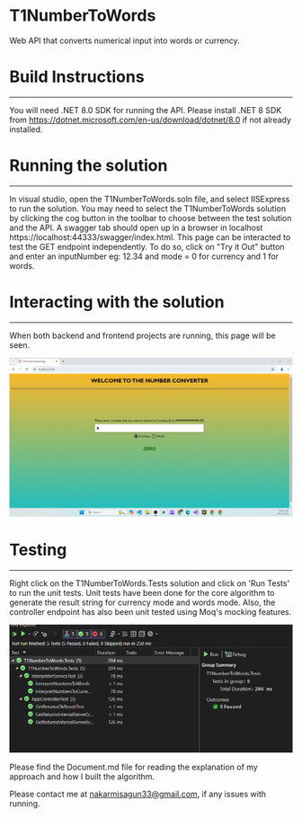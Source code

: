# T1NumberToWords
Web API that converts numerical input into words or currency.

# Build Instructions
----
You will need .NET 8.0 SDK for running the API. Please install .NET 8 SDK from https://dotnet.microsoft.com/en-us/download/dotnet/8.0 if not already installed.

# Running the solution
----
In visual studio, open the T1NumberToWords.soln file, and select IISExpress to run the solution.
You may need to select the T1NumberToWords solution by clicking the cog button in the toolbar to choose between the test solution and the API.
A swagger tab should open up in a browser in localhost https://localhost:44333/swagger/index.html. 
This page can be interacted to test the GET endpoint independently.
To do so, click on "Try it Out" button and enter an inputNumber eg: 12.34 and mode = 0 for currency and 1 for words.

# Interacting with the solution
----
When both backend and frontend projects are running, this page will be seen.

![ConverterGif](./ConverterGif.gif)


# Testing
----
Right click on the T1NumberToWords.Tests solution and click on 'Run Tests' to run the unit tests.
Unit tests have been done for the core algorithm to generate the result string for currency mode and words mode.
Also, the controller endpoint has also been unit tested using Moq's mocking features.

![Test passed](./TestPassed.png)

Please find the Document.md file for reading the explanation of my approach and how I built the algorithm.

Please contact me at nakarmisagun33@gmail.com, if any issues with running.